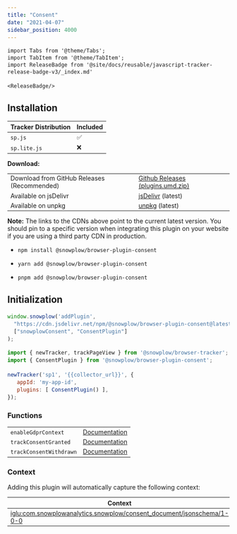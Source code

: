 ```yaml
---
title: "Consent"
date: "2021-04-07"
sidebar_position: 4000
---
```


```mdx-code-block
import Tabs from '@theme/Tabs';
import TabItem from '@theme/TabItem';
import ReleaseBadge from '@site/docs/reusable/javascript-tracker-release-badge-v3/_index.md'

<ReleaseBadge/>
```

## Installation

<Tabs groupId="platform" queryString>
  <TabItem value="js" label="JavaScript (tag)" default>

| Tracker Distribution | Included |
|----------------------|----------|
| `sp.js`              | ✅        |
| `sp.lite.js`         | ❌        |

**Download:**

<table class="has-fixed-layout"><tbody><tr><td>Download from GitHub Releases (Recommended)</td><td><a href="https://github.com/snowplow/snowplow-javascript-tracker/releases" target="_blank" rel="noreferrer noopener">Github Releases (plugins.umd.zip)</a></td></tr><tr><td>Available on jsDelivr</td><td><a href="https://cdn.jsdelivr.net/npm/@snowplow/browser-plugin-consent@latest/dist/index.umd.min.js" target="_blank" rel="noreferrer noopener">jsDelivr</a> (latest)</td></tr><tr><td>Available on unpkg</td><td><a href="https://unpkg.com/@snowplow/browser-plugin-consent@latest/dist/index.umd.min.js" target="_blank" rel="noreferrer noopener">unpkg</a> (latest)</td></tr></tbody></table>

**Note:** The links to the CDNs above point to the current latest version. You should pin to a specific version when integrating this plugin on your website if you are using a third party CDN in production.

  </TabItem>
  <TabItem value="browser" label="Browser (npm)">

- `npm install @snowplow/browser-plugin-consent`
- `yarn add @snowplow/browser-plugin-consent`
- `pnpm add @snowplow/browser-plugin-consent`


  </TabItem>
</Tabs>

## Initialization

<Tabs groupId="platform" queryString>
  <TabItem value="js" label="JavaScript (tag)" default>

```javascript
window.snowplow('addPlugin', 
  "https://cdn.jsdelivr.net/npm/@snowplow/browser-plugin-consent@latest/dist/index.umd.min.js",
  ["snowplowConsent", "ConsentPlugin"]
);
```

  </TabItem>
  <TabItem value="browser" label="Browser (npm)">

```javascript
import { newTracker, trackPageView } from '@snowplow/browser-tracker';
import { ConsentPlugin } from '@snowplow/browser-plugin-consent';

newTracker('sp1', '{{collector_url}}', { 
   appId: 'my-app-id', 
   plugins: [ ConsentPlugin() ],
});
```

  </TabItem>
</Tabs>

### Functions

<table class="has-fixed-layout"><tbody><tr><td><code>enableGdprContext</code></td><td><a href="/docs/collecting-data/collecting-from-own-applications/javascript-trackers/web-tracker/tracking-events/#gdpr-context">Documentation</a></td></tr><tr><td><code>trackConsentGranted</code></td><td><a href="/docs/collecting-data/collecting-from-own-applications/javascript-trackers/web-tracker/tracking-events/#trackconsentgranted">Documentation</a></td></tr><tr><td><code>trackConsentWithdrawn</code></td><td><a href="/docs/collecting-data/collecting-from-own-applications/javascript-trackers/web-tracker/tracking-events/#trackconsentwithdrawn">Documentation</a></td></tr></tbody></table>

### Context

Adding this plugin will automatically capture the following context:

| Context                                                                                                                                                                                                 | Example                                           |
|---------------------------------------------------------------------------------------------------------------------------------------------------------------------------------------------------------|---------------------------------------------------|
| [iglu:com.snowplowanalytics.snowplow/consent_document/jsonschema/1-0-0](https://github.com/snowplow/iglu-central/blob/master/schemas/com.snowplowanalytics.snowplow/consent_document/jsonschema/1-0-0) | ![](images/Screenshot-2021-03-28-at-20.04.43.png) |
